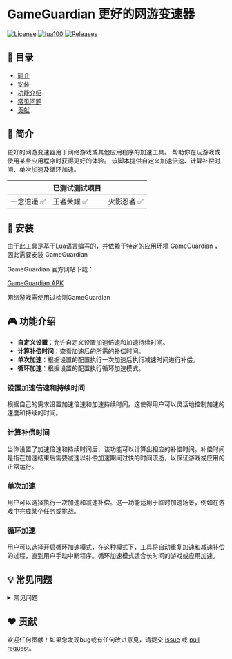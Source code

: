 # **GameGuardian 更好的网游变速器**
[![License](https://img.shields.io/badge/license-MIT-blue.svg)](LICENSE)
[![lua100](https://img.shields.io/badge/Lua%20%20-100%25-blue)](lua100)
[![Releases](https://img.shields.io/badge/Releases-8A2BE2)](https://github.com/WMxStar/GameGuardian-SpeedMaster/releases)



## 📜 目录

- [简介](#简介)
- [安装](#安装)
- [功能介绍](#功能介绍)
- [常见问题](#常见问题)
- [贡献](#贡献)


## 📖 简介

更好的网游变速器用于网络游戏或其他应用程序的加速工具。
帮助你在玩游戏或使用某些应用程序时获得更好的体验。
该脚本提供自定义加速倍速、计算补偿时间、单次加速及循环加速。

| | 已测试测试项目 | |  
| --- | --- | --- |  
| 一念逍遥 :white_check_mark: | 王者荣耀 :white_check_mark: | 火影忍者 :white_check_mark: |  

## 🚀 安装

由于此工具是基于Lua语言编写的，并依赖于特定的应用环境 GameGuardian ，因此需要安装 GameGuardian

GameGuardian 官方网站下载：

[GameGuardian APK](https://gameguardian.net/download)

网络游戏需使用过检测GameGuardian

## 🎮 功能介绍

   - **自定义设置**：允许自定义设置加速倍速和加速持续时间。
   - **计算补偿时间**：查看加速后的所需的补偿时间。
   - **单次加速**：根据设置的配置执行一次加速后执行减速时间进行补偿。
   - **循环加速**：根据设置的配置执行循环加速模式。
     
### 设置加速倍速和持续时间

根据自己的需求设置加速倍速和加速持续时间。这使得用户可以灵活地控制加速的速度和持续的时间。

### 计算补偿时间

当你设置了加速倍速和持续时间后，该功能可以计算出相应的补偿时间。补偿时间是指在加速结束后需要减速以补偿加速期间过快的时间流逝，以保证游戏或应用的正常运行。

### 单次加速

用户可以选择执行一次加速和减速补偿。这一功能适用于临时加速场景，例如在游戏中完成某个任务或挑战。

### 循环加速

用户可以选择开启循环加速模式，在这种模式下，工具将自动重复加速和减速补偿的过程，直到用户手动中断程序。循环加速模式适合长时间的游戏或应用加速。

## 💡 常见问题
<details>
  <summary>常见问题</summary>
 
  
### Q: 如何设置加速倍速和加速持续时间？

A: 在主菜单中选择“设置”，然后输入所需的加速倍速，然后输入所需的加速持续时间（以秒为单位）。

### Q: 循环加速模式如何停止？

A: 在循环加速模式下，需要手动点击⬛中断运行按钮或结束进程才能停止加速过程。

### Q: 为什么需要计算补偿时间并在加速后补回？

A: 计算补偿时间是为了确保加速后的时间流逝与游戏服务器实际时间相同步，防止游戏或应用出现时间偏差。
 
  这里是折叠内容，可以是任何你想写的东西。
</details>


## ❤️ 贡献

欢迎任何贡献！如果您发现bug或有任何改进意见，请提交 [issue](https://github.com/WMxStar/GameGuardian-SpeedMaster/issues) 或 [pull request](https://github.com/WMxStar/GameGuardian-SpeedMaster/pulls)。
